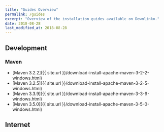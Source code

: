 ```yaml
---
title: "Guides Overview"
permalink: /guides
excerpt: "Overview of the installation guides available on Downlinko."
date: 2018-08-28
last_modified_at: 2018-08-28
---
```


## Development

### Maven

* [Maven 3.2.2]({{ site.url }}/download-install-apache-maven-3-2-2-windows.html)
* [Maven 3.2.5]({{ site.url }}/download-install-apache-maven-3-2-5-windows.html)
* [Maven 3.3.9]({{ site.url }}/download-install-apache-maven-3-3-9-windows.html)
* [Maven 3.5.0]({{ site.url }}/download-install-apache-maven-3-5-0-windows.html)

## Internet
